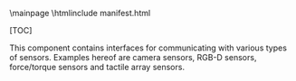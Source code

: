 
\mainpage
\htmlinclude manifest.html

[TOC]

This component contains interfaces for communicating with various types of sensors. Examples hereof are camera sensors, RGB-D sensors, force/torque sensors and tactile array sensors.

